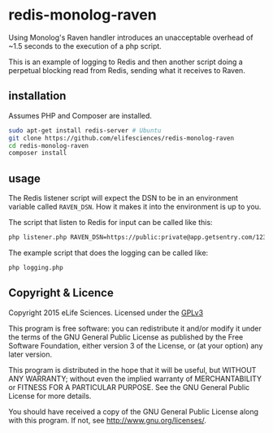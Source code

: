 # redis-monolog-raven

Using Monolog's Raven handler introduces an unacceptable overhead of ~1.5 
seconds to the execution of a php script.

This is an example of logging to Redis and then another script doing a perpetual
blocking read from Redis, sending what it receives to Raven.

## installation

Assumes PHP and Composer are installed.

```bash
sudo apt-get install redis-server # Ubuntu
git clone https://github.com/elifesciences/redis-monolog-raven
cd redis-monolog-raven
composer install
```

## usage
    
The Redis listener script will expect the DSN to be in an environment variable 
called `RAVEN_DSN`. How it makes it into the environment is up to you.

The script that listen to Redis for input can be called like this:

```bash
php listener.php RAVEN_DSN=https://public:private@app.getsentry.com/12345
```
    
The example script that does the logging can be called like:

```bash
php logging.php
```

## Copyright & Licence

Copyright 2015 eLife Sciences. Licensed under the [GPLv3](LICENCE.txt)

This program is free software: you can redistribute it and/or modify
it under the terms of the GNU General Public License as published by
the Free Software Foundation, either version 3 of the License, or
(at your option) any later version.

This program is distributed in the hope that it will be useful,
but WITHOUT ANY WARRANTY; without even the implied warranty of
MERCHANTABILITY or FITNESS FOR A PARTICULAR PURPOSE.  See the
GNU General Public License for more details.

You should have received a copy of the GNU General Public License
along with this program.  If not, see <http://www.gnu.org/licenses/>.
